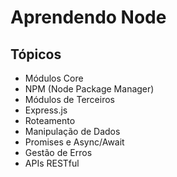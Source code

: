 <h1>Aprendendo Node</h1>

<h2>Tópicos</h2>
<ul>
    <li>Módulos Core</li>
    <li>NPM (Node Package Manager)</li>
    <li>Módulos de Terceiros</li>
    <li>Express.js</li>
    <li>Roteamento</li>
    <li>Manipulação de Dados</li>
    <li>Promises e Async/Await</li>
    <li>Gestão de Erros</li>
    <li>APIs RESTful</li>
</ul>
